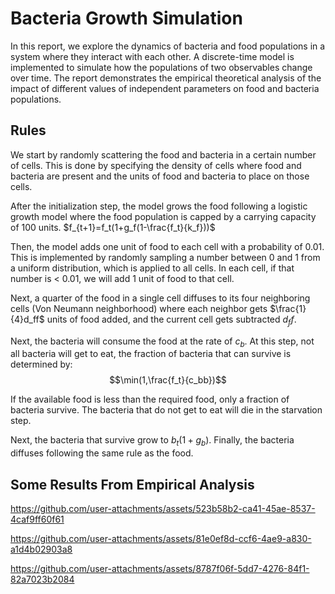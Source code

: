 # Bacteria Growth Simulation
In this report, we explore the dynamics of bacteria and food populations in a system where they interact with each other. A discrete-time model is implemented to simulate how the populations of two observables change over time. The report demonstrates the empirical theoretical analysis of the impact of different values of independent parameters on food and bacteria populations.

## Rules
We start by randomly scattering the food and bacteria in a certain number of cells. This is done by specifying the density of cells where food and bacteria are present and the units of food and bacteria to place on those cells.

After the initialization step, the model grows the food following a logistic growth model where the food population is capped by a carrying capacity of 100 units.
$f_{t+1}=f_t(1+g_f(1-\frac{f_t}{k_f}))$

Then, the model adds one unit of food to each cell with a probability of 0.01. This is implemented by randomly sampling a number between 0 and 1 from a uniform distribution, which is applied to all cells. In each cell, if that number is $<$ 0.01, we will add 1 unit of food to that cell.

Next, a quarter of the food in a single cell diffuses to its four neighboring cells (Von Neumann neighborhood) where each neighbor gets $\frac{1}{4}d_ff$ units of food added, and the current cell gets subtracted $d_ff$.

Next, the bacteria will consume the food at the rate of $c_b$. At this step, not all bacteria will get to eat, the fraction of bacteria that can survive is determined by:
$$\min(1,\frac{f_t}{c_bb})$$

If the available food is less than the required food, only a fraction of bacteria survive. The bacteria that do not get to eat will die in the starvation step.

Next, the bacteria that survive grow to $b_t(1+g_b)$. Finally, the bacteria diffuses following the same rule as the food.

## Some Results From Empirical Analysis

https://github.com/user-attachments/assets/523b58b2-ca41-45ae-8537-4caf9ff60f61

https://github.com/user-attachments/assets/81e0ef8d-ccf6-4ae9-a830-a1d4b02903a8

https://github.com/user-attachments/assets/8787f06f-5dd7-4276-84f1-82a7023b2084




